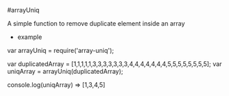 #arrayUniq

A simple function to remove duplicate element inside an array

- example

var arrayUniq = require('array-uniq');

var duplicatedArray = [1,1,1,1,1,3,3,3,3,3,3,3,4,4,4,4,4,4,4,5,5,5,5,5,5,5,5];
var uniqArray = arrayUniq(duplicatedArray);

console.log(uniqArray) => [1,3,4,5]